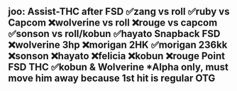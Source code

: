 joo:
  Assist-THC after FSD
    ✅zang vs roll
    ✅ruby vs Capcom 
    ❌wolverine vs roll
    ❌rouge vs capcom
    ✅sonson vs roll/kobun
    ✅hayato
  Snapback FSD
    ❌wolverine 3hp
    ❌morigan 2HK
    ✅morigan 236kk
    ❌sonson
    ❌hayato
    ❌felicia
    ❌kobun
    ❌rouge
  Point FSD THC
    ✅kobun & Wolverine *Alpha only, must move him away because 1st hit is regular OTG
------------------------------------
